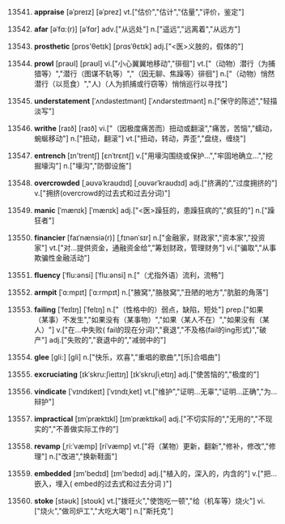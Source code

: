 13541. **appraise**
[əˈpreɪz]  [əˈprez]
vt.["估价","估计","估量","评价，鉴定"]  

13542. **afar**
[əˈfɑ:(r)]  [əˈfɑr]
adv.["从远处"]  n.["遥远","远离着","从远方"]  

13543. **prosthetic**
[prɒs'θetɪk]  [prɑsˈθɛtɪk]
adj.["<医>义肢的，假体的"]  

13544. **prowl**
[praʊl]  [praʊl]
vi.["小心翼翼地移动","徘徊"]  vt.["（动物）潜行（为捕猎等）","潜行（图谋不轨等）","（因无聊、焦躁等）徘徊"]  n.["（动物）悄然潜行（以觅食）","人)（人为抓捕或行窃等）悄悄巡行以寻找"]  

13545. **understatement**
[ˈʌndəsteɪtmənt]  [ˈʌndərsteɪtmənt]
n.["保守的陈述","轻描淡写"]  

13546. **writhe**
[raɪð]  [raɪð]
vi.["（因极度痛苦而）扭动或翻滚","痛苦，苦恼","蠕动，蜿蜒移动"]  n.["扭动，翻滚"]  vt.["扭动，转动，弄歪","盘绕，缠绕"]  

13547. **entrench**
[ɪn'trentʃ]  [ɛnˈtrɛntʃ]
v.["用壕沟围绕或保护…","牢固地确立…","挖掘壕沟"]  n.["壕沟","防御设施"]  

13548. **overcrowded**
[ˌəʊvəˈkraʊdɪd]  [ˌoʊvərˈkraʊdɪd]
adj.["挤满的","过度拥挤的"]  v.["拥挤(overcrowd的过去式和过去分词)"]  

13549. **manic**
[ˈmænɪk]  [ˈmænɪk]
adj.["<医>躁狂的，患躁狂病的","疯狂的"]  n.["躁狂者"]  

13550. **financier**
[faɪˈnænsiə(r)]  [ˌfɪnənˈsɪr]
n.["金融家，财政家","资本家","投资家"]  vt.["对…提供资金，通融资金给","筹划财政，管理财务"]  vi.["骗取","从事欺骗性金融活动"]  

13551. **fluency**
[ˈflu:ənsi]  [ˈfluːənsi]
n.["（尤指外语）流利，流畅"]  

13552. **armpit**
[ˈɑ:mpɪt]  [ˈɑ:rmpɪt]
n.["腋窝","胳肢窝","丑陋的地方","肮脏的角落"]  

13553. **failing**
[ˈfeɪlɪŋ]  [ˈfelɪŋ]
n.["（性格中的）弱点，缺陷，短处"]  prep.["如果（某事）不发生","如果没有（某事物）","如果（某人不在）","如果没有（某人）"]  v.["在…中失败( fail的现在分词)","衰退","不及格(fail的ing形式)","破产"]  adj.["失败的","衰退中的","减弱中的"]  

13554. **glee**
[gli:]  [ɡli]
n.["快乐，欢喜","重唱的歌曲","[乐]合唱曲"]  

13555. **excruciating**
[ɪkˈskru:ʃieɪtɪŋ]  [ɪkˈskruʃiˌetɪŋ]
adj.["使苦恼的","极度的"]  

13556. **vindicate**
[ˈvɪndɪkeɪt]  [ˈvɪndɪˌket]
vt.["维护","证明…无辜","证明…正确","为…辩护"]  

13557. **impractical**
[ɪmˈpræktɪkl]  [ɪmˈpræktɪkəl]
adj.["不切实际的","无用的","不现实的","不善做实际工作的"]  

13558. **revamp**
[ˌri:ˈvæmp]  [riˈvæmp]
vt.["将（某物）更新，翻新","修补，修改","修理"]  n.["改进","换新鞋面"]  

13559. **embedded**
[ɪm'bedɪd]  [ɪm'bedɪd]
adj.["植入的，深入的，内含的"]  v.["把…嵌入，埋入( embed的过去式和过去分词 )"]  

13560. **stoke**
[stəʊk]  [stoʊk]
vt.["拨旺火","使饱吃一顿","给（机车等）烧火"]  vi.["烧火","做司炉工","大吃大喝"]  n.["斯托克"]  

